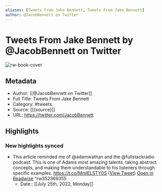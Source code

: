 ```yaml
---
aliases: [Tweets From Jake Bennett, Tweets From Jake Bennett]
author: @JacobBennett on Twitter
---
```

# Tweets From Jake Bennett by @JacobBennett on Twitter

![rw-book-cover](https://pbs.twimg.com/profile_images/1298791030469398534/9Xz0G7zV.jpg)

## Metadata
- Author: [[@JacobBennett on Twitter]]
- Full Title: Tweets From Jake Bennett
- Category: #tweets
- Source: [[{source}]]
- URL: https://twitter.com/JacobBennett

## Highlights
### New highlights synced
- This article reminded me of @adamwathan and the @fullstackradio podcast. This is one of Adams most amazing talents, taking abstract concepts, and making them understandable to his listeners through specific examples.
  https://t.co/MmlELSTY0S ([View Tweet](https://twitter.com/JacobBennett/status/1285927303554510848)) [Open in Readwise](https://readwise.io/open/352369355) ^rw352369355
    - Date:: [[July 25th, 2022, Monday]]
